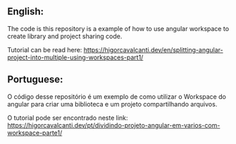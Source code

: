 ## English:

The code is this repository is a example of how to use angular workspace 
to create library and project sharing code.

Tutorial can be read here:
https://higorcavalcanti.dev/en/splitting-angular-project-into-multiple-using-workspaces-part1/

## Portuguese:

O código desse repositório é um exemplo de como utilizar o Workspace do angular
para criar uma biblioteca e um projeto compartilhando arquivos.

O tutorial pode ser encontrado neste link:
https://higorcavalcanti.dev/pt/dividindo-projeto-angular-em-varios-com-workspace-parte1/
